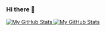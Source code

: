 ### Hi there 👋

<a href="https://github.com/itaditya#gh-light-mode-only">
  <img src="https://github-readme-stats.vercel.app/api?username=itaditya&show_icons=true&theme=graywhite#gh-light-mode-only" alt="My GitHub Stats" />
</a>

<a href="https://github.com/itaditya#gh-dark-mode-only">
  <img src="https://github-readme-stats.vercel.app/api?username=itaditya&show_icons=true&theme=city_lights#gh-dark-mode-only" alt="My GitHub Stats" />
</a>
